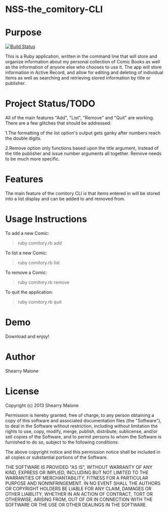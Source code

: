 NSS-the_comitory-CLI
============
Purpose
============
 
[![Build Status](https://travis-ci.org/sleam32/the_comitory.png)](https://travis-ci.org/sleam32/the_comitory) 

This is a Ruby application, written in the command line that will store and organize information about my personal collection of Comic Books as well as the information of anyone else who chooses to use it. The app will store information in Active Record, and allow for editing and deleting of individual items as well as searching and retrieving stored information by title or publisher.

Project Status/TODO
========================
All of the main features "Add", "List", "Remove" and "Quit" are working. There are a few glitches that should be addressed:

1.The formatting of the list option's output gets ganky after numbers reach the double digits.

2.Remove option only functions based upon the title argument, instead of the title publisher and issue number arguments all together. Remove needs to be much more specific.

Features
=============
The main feature of the comitory CLI is that items entered in will be stored into a list display and can be added to and removed from. 

Usage Instructions
======================
To add a new Comic:
>ruby comitory.rb add

To list a new Comic:
>ruby comitory.rb list

To remove a Comic:
>ruby comitory.rb remove

To quit the application:
>ruby comitory.rb quit

Demo
==============
Download and enjoy!

Author
================
Shearry Malone

License
==============
Copyright (c) 2013 Shearry Malone

Permission is hereby granted, free of charge, to any person obtaining a copy of this software and associated documentation files (the "Software"), to deal in the Software without restriction, including without limitation the rights to use, copy, modify, merge, publish, distribute, sublicense, and/or sell copies of the Software, and to permit persons to whom the Software is furnished to do so, subject to the following conditions:

The above copyright notice and this permission notice shall be included in all copies or substantial portions of the Software.

THE SOFTWARE IS PROVIDED "AS IS", WITHOUT WARRANTY OF ANY KIND, EXPRESS OR IMPLIED, INCLUDING BUT NOT LIMITED TO THE WARRANTIES OF MERCHANTABILITY, FITNESS FOR A PARTICULAR PURPOSE AND NONINFRINGEMENT. IN NO EVENT SHALL THE AUTHORS OR COPYRIGHT HOLDERS BE LIABLE FOR ANY CLAIM, DAMAGES OR OTHER LIABILITY, WHETHER IN AN ACTION OF CONTRACT, TORT OR OTHERWISE, ARISING FROM, OUT OF OR IN CONNECTION WITH THE SOFTWARE OR THE USE OR OTHER DEALINGS IN THE SOFTWARE.

